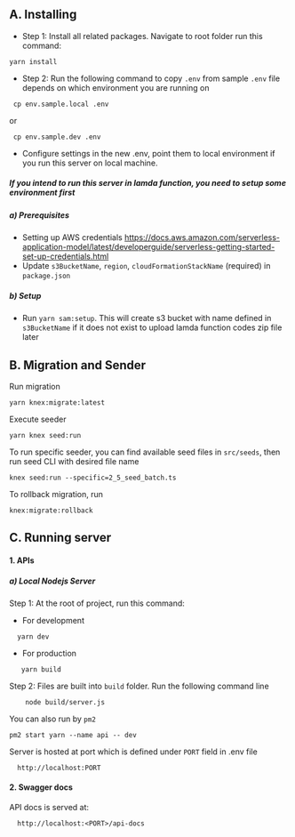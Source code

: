 ## A. Installing

- Step 1: Install all related packages. Navigate to root folder run this command:

```
yarn install
```

- Step 2: Run the following command to copy `.env` from sample `.env` file depends on which environment you are running on

```
 cp env.sample.local .env
```

or

```
 cp env.sample.dev .env
```

- Configure settings in the new .env, point them to local environment if you run this server on local machine.

##### If you intend to run this server in lamda function, you need to setup some environment first

##### a) Prerequisites

- Setting up AWS credentials
  https://docs.aws.amazon.com/serverless-application-model/latest/developerguide/serverless-getting-started-set-up-credentials.html
- Update `s3BucketName`, `region`, `cloudFormationStackName` (required) in `package.json`

##### b) Setup

- Run `yarn sam:setup`. This will create s3 bucket with name defined in `s3BucketName` if it does not exist to upload lamda function codes zip file later

## B. Migration and Sender

Run migration

```
yarn knex:migrate:latest
```

Execute seeder

```
yarn knex seed:run
```

To run specific seeder, you can find available seed files in `src/seeds`, then run seed CLI with desired file name

```
knex seed:run --specific=2_5_seed_batch.ts
```

To rollback migration, run

```
knex:migrate:rollback
```

## C. Running server

#### 1. APIs

##### a) Local Nodejs Server

Step 1: At the root of project, run this command:

- For development

```
  yarn dev
```

- For production

```
   yarn build
```

Step 2: Files are built into `build` folder. Run the following command line

```
    node build/server.js
```

You can also run by `pm2`

```
pm2 start yarn --name api -- dev
```

Server is hosted at port which is defined under `PORT` field in .env file

```
  http://localhost:PORT
```

#### 2. Swagger docs

API docs is served at:

```
  http://localhost:<PORT>/api-docs
```
